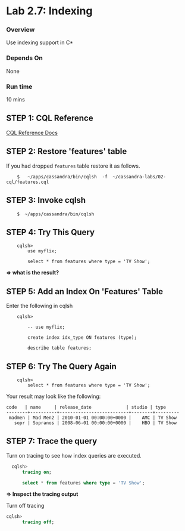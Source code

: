 <link rel='stylesheet' href='../assets/css/main.css'/>


# Lab 2.7: Indexing

### Overview
Use indexing support in C*

### Depends On
None

### Run time
10 mins


## STEP 1: CQL Reference
[CQL Reference Docs](http://docs.datastax.com/en//cql/latest/cql/cqlIntro.html)


## STEP 2:  Restore 'features' table
If you had dropped `features` table restore it as follows.
```
    $   ~/apps/cassandra/bin/cqlsh  -f  ~/cassandra-labs/02-cql/features.cql
```


## STEP 3:  Invoke cqlsh
```
    $  ~/apps/cassandra/bin/cqlsh
```

##  STEP 4: Try This Query
```
    cqlsh>
        use myflix;

        select * from features where type = 'TV Show';
```
**=> what is the result?**


##  STEP 5: Add an Index On 'Features' Table
Enter the following in cqlsh
```
    cqlsh>

        -- use myflix;

        create index idx_type ON features (type);

        describe table features;
```

##  STEP 6: Try The Query Again
```
    cqlsh>
        select * from features where type = 'TV Show';
```

Your result may look like the following:
```console
code   | name     | release_date             | studio | type
--------+----------+--------------------------+--------+---------
 madmen | Mad Men2 | 2010-01-01 00:00:00+0000 |    AMC | TV Show
   sopr | Sopranos | 2008-06-01 00:00:00+0000 |    HBO | TV Show

```

##  STEP 7: Trace the query
Turn on tracing to see how index queries are executed.

```sql
  cqlsh>
      tracing on;

      select * from features where type = 'TV Show';
```

**=> Inspect the tracing output**


Turn off tracing

```sql
cqlsh>
      tracing off;
```